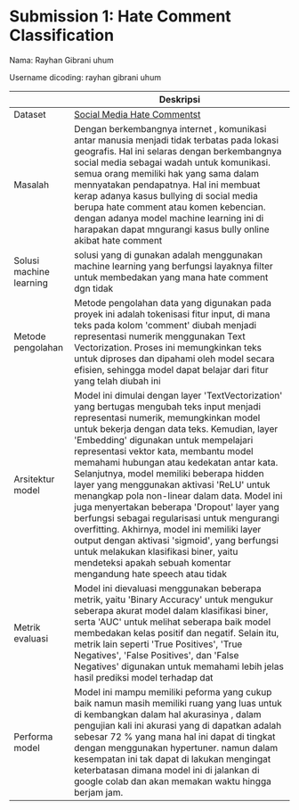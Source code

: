 # Submission 1: Hate Comment Classification
Nama: Rayhan Gibrani uhum

Username dicoding: rayhan gibrani uhum

| | Deskripsi |
| ----------- | ----------- |
| Dataset | [Social Media Hate Commentst](https://www.kaggle.com/datasets/subhajeetdas/hate-comment/data) |
| Masalah | Dengan berkembangnya internet , komunikasi antar manusia menjadi tidak terbatas pada lokasi geografis. Hal ini selaras dengan berkembangnya social media sebagai wadah untuk komunikasi. semua orang memiliki hak yang sama dalam mennyatakan pendapatnya. Hal ini membuat kerap adanya kasus bullying di social media berupa hate comment atau komen kebencian. dengan adanya model machine learning ini di harapakan dapat mngurangi kasus bully online akibat hate comment |
| Solusi machine learning | solusi yang di gunakan adalah menggunakan machine learning yang berfungsi layaknya filter untuk membedakan yang mana hate comment dgn tidak |
| Metode pengolahan | Metode pengolahan data yang digunakan pada proyek ini adalah tokenisasi fitur input, di mana teks pada kolom 'comment' diubah menjadi representasi numerik menggunakan Text Vectorization. Proses ini memungkinkan teks untuk diproses dan dipahami oleh model secara efisien, sehingga model dapat belajar dari fitur yang telah diubah ini |
| Arsitektur model | Model ini dimulai dengan layer 'TextVectorization' yang bertugas mengubah teks input menjadi representasi numerik, memungkinkan model untuk bekerja dengan data teks. Kemudian, layer 'Embedding' digunakan untuk mempelajari representasi vektor kata, membantu model memahami hubungan atau kedekatan antar kata. Selanjutnya, model memiliki beberapa hidden layer yang menggunakan aktivasi 'ReLU' untuk menangkap pola non-linear dalam data. Model ini juga menyertakan beberapa 'Dropout' layer yang berfungsi sebagai regularisasi untuk mengurangi overfitting. Akhirnya, model ini memiliki layer output dengan aktivasi 'sigmoid', yang berfungsi untuk melakukan klasifikasi biner, yaitu mendeteksi apakah sebuah komentar mengandung hate speech atau tidak |
| Metrik evaluasi | Model ini dievaluasi menggunakan beberapa metrik, yaitu 'Binary Accuracy' untuk mengukur seberapa akurat model dalam klasifikasi biner, serta 'AUC' untuk melihat seberapa baik model membedakan kelas positif dan negatif. Selain itu, metrik lain seperti 'True Positives', 'True Negatives', 'False Positives', dan 'False Negatives' digunakan untuk memahami lebih jelas hasil prediksi model terhadap dat |
| Performa model | Model ini mampu memiliki peforma yang cukup baik namun masih memiliki ruang yang luas untuk di kembangkan dalam hal akurasinya , dalam pengujian kali ini akurasi yang di dapatkan adalah sebesar 72 % yang mana hal ini dapat di tingkat dengan menggunakan hypertuner. namun dalam kesempatan ini tak dapat di lakukan mengingat keterbatasan dimana model ini di jalankan di google colab dan akan memakan waktu hingga berjam jam.|
